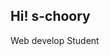 ## Hi! s-choory
Web develop Student 

<!--
**s-choory/s-choory** is a ✨ _special_ ✨ repository because its `README.md` (this file) appears on your GitHub profile.https://github.com/s-choory/s-choory/blob/main/README.md

Here are some ideas to get you started:

- 🔭 I’m currently working on ...
- 🌱 I’m currently learning ...
- 👯 I’m looking to collaborate on ...
- 🤔 I’m looking for help with ...
- 💬 Ask me about ...
- 📫 How to reach me: ...
- 😄 Pronouns: ...
- ⚡ Fun fact: ...
-->
